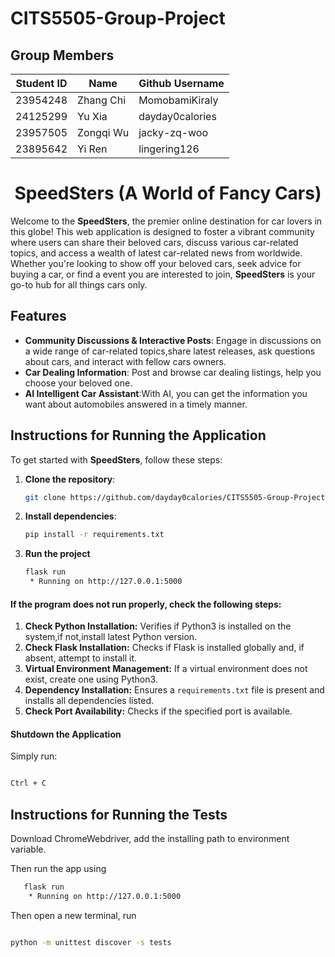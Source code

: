 # CITS5505-Group-Project
## Group Members

<div align="center">

| Student ID | Name      | Github Username |
| ---------- | --------- | --------------- |
| 23954248   | Zhang Chi | MomobamiKiraly  |
| 24125299   | Yu Xia    | dayday0calories |
| 23957505   | Zongqi Wu | jacky-zq-woo    |
| 23895642   | Yi Ren    | lingering126    |

</div>
<div align="center">

<h1 align="center">SpeedSters (A World of Fancy Cars)</h1>

</div>

Welcome to the **SpeedSters**, the premier online destination for car lovers in this globe! This web application is designed to foster a vibrant community where users can share their beloved cars, discuss various car-related topics, and access a wealth of latest car-related news from worldwide. Whether you're looking to show off your beloved cars, seek advice for buying a car, or find a event you are interested to join, **SpeedSters** is your go-to hub for all things cars only.

## Features

- **Community Discussions & Interactive Posts**: Engage in discussions on a wide range of car-related topics,share latest releases, ask questions about cars, and interact with fellow cars owners.
- **Car Dealing Information**: Post and browse car dealing listings, help you choose your beloved one.
- **AI Intelligent Car Assistant**:With AI, you can get the information you want about automobiles answered in a timely manner.




## Instructions for Running the Application

To get started with **SpeedSters**, follow these steps:

1. **Clone the repository**:
   ```sh
   git clone https://github.com/dayday0calories/CITS5505-Group-Project
2. **Install dependencies**:
   ```sh
   pip install -r requirements.txt
3. **Run the project**
   ```sh
   flask run
    * Running on http://127.0.0.1:5000
    ```

#### If the program does not run properly, check the following steps:


1. **Check Python Installation:** Verifies if Python3 is installed on the system,if not,install latest Python version.
2. **Check Flask Installation:** Checks if Flask is installed globally and, if absent, attempt to install it.
3. **Virtual Environment Management:** If a virtual environment  does not exist, create one using Python3.
4. **Dependency Installation:** Ensures a `requirements.txt` file is present and installs all dependencies listed.
5. **Check Port Availability:** Checks if the specified port is available. 



#### Shutdown the Application
Simply run:
```bash

Ctrl + C
```

## Instructions for Running the Tests
Download ChromeWebdriver, add the installing path to environment variable.

Then run the app using
```sh
   flask run
    * Running on http://127.0.0.1:5000
```
Then open a new terminal, run
```bash

python -m unittest discover -s tests
```



